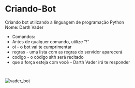 # Criando-Bot
Criando bot utilizando a linguagem de programação Python
<br>
Nome: Darth Vader
* Comandos: 
* Antes de qualquer comando, utilize "!" 
* oi - o bot vai te cumprimentar
* regras - uma lista com as regras do servidor aparecerá
* codigo - o código sith será recitado
* que a força esteja com você - Darth Vader irá te responder
<br>

![vader_bot](https://user-images.githubusercontent.com/57708477/136976079-d87a8d87-4abd-4642-876c-46075b9b407a.png)
